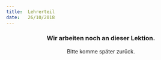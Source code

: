 ```yaml
---
title:  Lehrerteil
date:   26/10/2018
---
```


### <center>Wir arbeiten noch an dieser Lektion.</center>
<center>Bitte komme später zurück.</center>